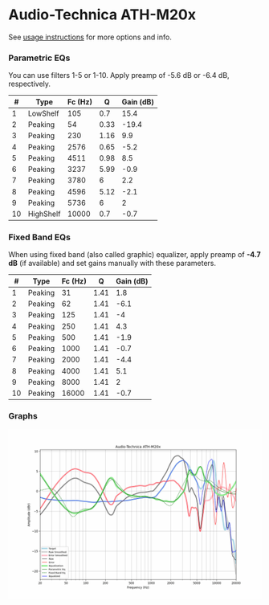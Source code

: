 # Audio-Technica ATH-M20x
See [usage instructions](https://github.com/jaakkopasanen/AutoEq#usage) for more options and info.

### Parametric EQs
You can use filters 1-5 or 1-10. Apply preamp of -5.6 dB or -6.4 dB, respectively.

|   # | Type      |   Fc (Hz) |    Q |   Gain (dB) |
|-----|-----------|-----------|------|-------------|
|   1 | LowShelf  |       105 | 0.7  |        15.4 |
|   2 | Peaking   |        54 | 0.33 |       -19.4 |
|   3 | Peaking   |       230 | 1.16 |         9.9 |
|   4 | Peaking   |      2576 | 0.65 |        -5.2 |
|   5 | Peaking   |      4511 | 0.98 |         8.5 |
|   6 | Peaking   |      3237 | 5.99 |        -0.9 |
|   7 | Peaking   |      3780 | 6    |         2.2 |
|   8 | Peaking   |      4596 | 5.12 |        -2.1 |
|   9 | Peaking   |      5736 | 6    |         2   |
|  10 | HighShelf |     10000 | 0.7  |        -0.7 |

### Fixed Band EQs
When using fixed band (also called graphic) equalizer, apply preamp of **-4.7 dB** (if available) and set gains manually with these parameters.

|   # | Type    |   Fc (Hz) |    Q |   Gain (dB) |
|-----|---------|-----------|------|-------------|
|   1 | Peaking |        31 | 1.41 |         1.8 |
|   2 | Peaking |        62 | 1.41 |        -6.1 |
|   3 | Peaking |       125 | 1.41 |        -4   |
|   4 | Peaking |       250 | 1.41 |         4.3 |
|   5 | Peaking |       500 | 1.41 |        -1.9 |
|   6 | Peaking |      1000 | 1.41 |        -0.7 |
|   7 | Peaking |      2000 | 1.41 |        -4.4 |
|   8 | Peaking |      4000 | 1.41 |         5.1 |
|   9 | Peaking |      8000 | 1.41 |         2   |
|  10 | Peaking |     16000 | 1.41 |        -0.7 |

### Graphs
![](./Audio-Technica%20ATH-M20x.png)
